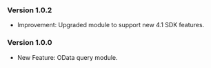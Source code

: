 ﻿### Version 1.0.2

- Improvement: Upgraded module to support new 4.1 SDK features.

### Version 1.0.0

- New Feature: OData query module.